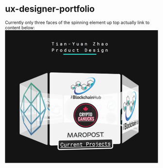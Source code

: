 # ux-designer-portfolio
Currently only three faces of the spinning element up top actually link to content below:
![alt text](https://raw.githubusercontent.com/NickPax/ux-designer-portfolio/gh-pages/click.png)
